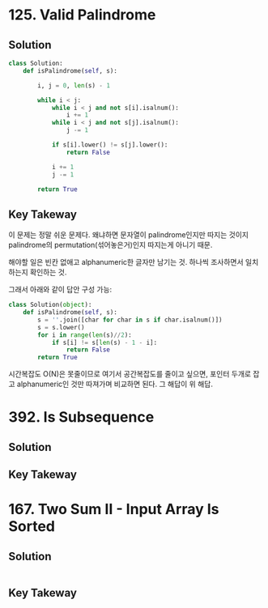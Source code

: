 
# 125. Valid Palindrome

## Solution
```python
class Solution:
    def isPalindrome(self, s):

        i, j = 0, len(s) - 1

        while i < j:
            while i < j and not s[i].isalnum():
                i += 1
            while i < j and not s[j].isalnum():
                j -= 1

            if s[i].lower() != s[j].lower():
                return False

            i += 1
            j -= 1

        return True
```

## Key Takeway

이 문제는 정말 쉬운 문제다. 왜냐하면 문자열이 palindrome인지만 따지는 것이지
palindrome의 permutation(섞어놓은거)인지 따지는게 아니기 때문.

해야할 일은 빈칸 없애고 alphanumeric한 글자만 남기는 것.
하나씩 조사하면서 일치하는지 확인하는 것.

그래서 아래와 같이 답안 구성 가능:
```python
class Solution(object):
    def isPalindrome(self, s):
        s = ''.join([char for char in s if char.isalnum()])
        s = s.lower()
        for i in range(len(s)//2):
            if s[i] != s[len(s) - 1 - i]:
                return False
        return True
```

시간복잡도 O(N)은 못줄이므로 여기서 공간복잡도를 줄이고 싶으면, 포인터 두개로 잡고
alphanumeric인 것만 따져가며 비교하면 된다. 그 해답이 위 해답.


# 392. Is Subsequence

## Solution

## Key Takeway

# 167. Two Sum II - Input Array Is Sorted

## Solution
```python

```

## Key Takeway
